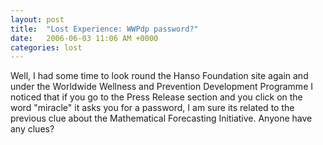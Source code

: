 ```yaml
---
layout: post
title:  "Lost Experience: WWPdp password?"
date:   2006-06-03 11:06 AM +0000
categories: lost
---
```

Well, I had some time to look round the Hanso Foundation site again and under the Worldwide Wellness and Prevention Development Programme I noticed that if you go to the Press Release section and you click on the word "miracle" it asks you for a password, I am sure its related to the previous clue about the Mathematical Forecasting Initiative. Anyone have any clues?